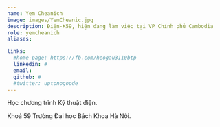 ```yaml
---
name: Yem Cheanich
image: images/YemCheanic.jpg
description: Điện-K59, hiện đang làm việc tại VP Chính phủ Cambodia
role: yemcheanich
aliases:

links:
  #home-page: https://fb.com/heogau3110btp
  linkedin: #
  email: 
  github: #
  #twitter: uptonogoode
---
```


Học chương trình Kỹ thuật điện.

Khoá 59 Trường Đại học Bách Khoa Hà Nội.
